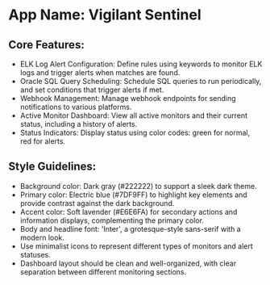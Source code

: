# **App Name**: Vigilant Sentinel

## Core Features:

- ELK Log Alert Configuration: Define rules using keywords to monitor ELK logs and trigger alerts when matches are found.
- Oracle SQL Query Scheduling: Schedule SQL queries to run periodically, and set conditions that trigger alerts if met.
- Webhook Management: Manage webhook endpoints for sending notifications to various platforms.
- Active Monitor Dashboard: View all active monitors and their current status, including a history of alerts.
- Status Indicators: Display status using color codes: green for normal, red for alerts.

## Style Guidelines:

- Background color: Dark gray (#222222) to support a sleek dark theme.
- Primary color: Electric blue (#7DF9FF) to highlight key elements and provide contrast against the dark background.
- Accent color: Soft lavender (#E6E6FA) for secondary actions and information displays, complementing the primary color.
- Body and headline font: 'Inter', a grotesque-style sans-serif with a modern look.
- Use minimalist icons to represent different types of monitors and alert statuses.
- Dashboard layout should be clean and well-organized, with clear separation between different monitoring sections.